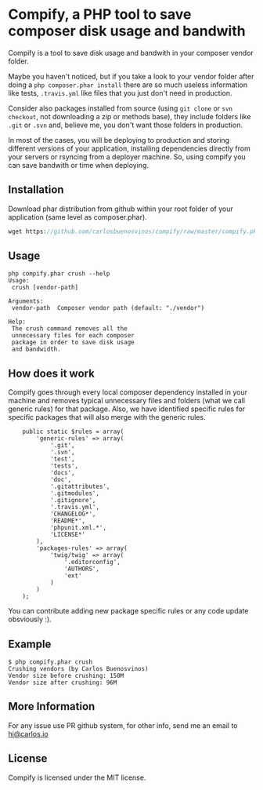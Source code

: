 Compify, a PHP tool to save composer disk usage and bandwith
============================================================

Compify is a tool to save disk usage and bandwith in your composer vendor folder.

Maybe you haven't noticed, but if you take a look to your vendor folder after doing
a ```php composer.phar install``` there are so much useless information like tests,
```.travis.yml``` like files that you just don't need in production.

Consider also packages installed from source (using ```git clone``` or ```svn checkout```, not
downloading a zip or methods base), they include folders like ```.git``` or ```.svn``` and, believe me,
you don't want those folders in production.

In most of the cases, you will be deploying to production and storing different versions
of your application, installing dependencies directly from your servers or rsyncing
from a deployer machine. So, using compify you can save bandwith or time when deploying.

## Installation

Download phar distribution from github within your root folder of your application (same level as composer.phar).

```php
wget https://github.com/carlosbuenosvinos/compify/raw/master/compify.phar
```

## Usage

```
php compify.phar crush --help
Usage:
 crush [vendor-path]

Arguments:
 vendor-path  Composer vendor path (default: "./vendor")

Help:
 The crush command removes all the
 unnecessary files for each composer
 package in order to save disk usage
 and bandwidth.
```

## How does it work

Compify goes through every local composer dependency installed in your machine
and removes typical unnecessary files and folders (what we call generic rules)
for that package. Also, we have identified specific rules for specific packages
that will also merge with the generic rules.

```
    public static $rules = array(
        'generic-rules' => array(
            '.git',
            '.svn',
            'test',
            'tests',
            'docs',
            'doc',
            '.gitattributes',
            '.gitmodules',
            '.gitignore',
            '.travis.yml',
            'CHANGELOG*',
            'README*',
            'phpunit.xml.*',
            'LICENSE*'
        ),
        'packages-rules' => array(
            'twig/twig' => array(
                '.editorconfig',
                'AUTHORS',
                'ext'
            )
        )
    );
```

You can contribute adding new package specific rules or any code update obsviously :).

## Example

```
$ php compify.phar crush
Crushing vendors (by Carlos Buenosvinos)
Vendor size before crushing: 150M
Vendor size after crushing: 96M
```

## More Information

For any issue use PR github system, for other info, send me an email to hi@carlos.io

## License

Compify is licensed under the MIT license.